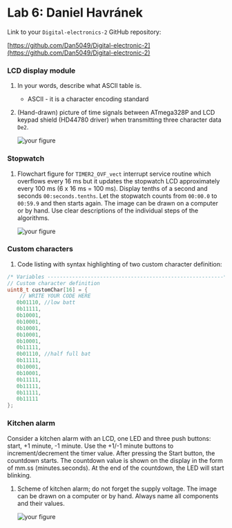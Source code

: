 # Lab 6: Daniel Havránek

Link to your `Digital-electronics-2` GitHub repository:

[https://github.com/Dan5049/Digital-electronic-2](https://github.com/Dan5049/Digital-electronic-2)


### LCD display module

1. In your words, describe what ASCII table is.
   * ASCII - it is a character encoding standard

2. (Hand-drawn) picture of time signals between ATmega328P and LCD keypad shield (HD44780 driver) when transmitting three character data `De2`.

   ![your figure]()


### Stopwatch

1. Flowchart figure for `TIMER2_OVF_vect` interrupt service routine which overflows every 16&nbsp;ms but it updates the stopwatch LCD approximately every 100&nbsp;ms (6 x 16&nbsp;ms = 100&nbsp;ms). Display tenths of a second and seconds `00:seconds.tenths`. Let the stopwatch counts from `00:00.0` to `00:59.9` and then starts again. The image can be drawn on a computer or by hand. Use clear descriptions of the individual steps of the algorithms.

   ![your figure]()


### Custom characters

1. Code listing with syntax highlighting of two custom character definition:

```c
/* Variables ---------------------------------------------------------*/
// Custom character definition
uint8_t customChar[16] = {
    // WRITE YOUR CODE HERE
   0b01110, //low batt
   0b11111,
   0b10001,
   0b10001,
   0b10001,
   0b10001,
   0b10001,
   0b11111,
   0b01110, //half full bat
   0b11111,
   0b10001,
   0b10001,
   0b11111,
   0b11111,
   0b11111,
   0b11111
};
```


### Kitchen alarm

Consider a kitchen alarm with an LCD, one LED and three push buttons: start, +1 minute, -1 minute. Use the +1/-1 minute buttons to increment/decrement the timer value. After pressing the Start button, the countdown starts. The countdown value is shown on the display in the form of mm.ss (minutes.seconds). At the end of the countdown, the LED will start blinking.

1. Scheme of kitchen alarm; do not forget the supply voltage. The image can be drawn on a computer or by hand. Always name all components and their values.

   ![your figure]()